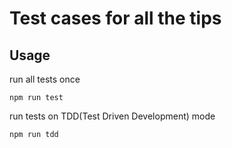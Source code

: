 # Test cases for all the tips

## Usage

run all tests once

```
npm run test
```

run tests on TDD(Test Driven Development) mode

```
npm run tdd
```
